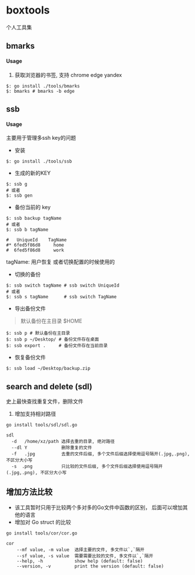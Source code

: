 # boxtools

个人工具集

## bmarks

#### Usage

1. 获取浏览器的书签, 支持  chrome edge yandex
```shell
$: go install ./tools/bmarks
$: bmarks # bmarks -b edge
```

## ssb

#### Usage

主要用于管理多ssh key的问题

* 安装

```shell
$: go install ./tools/ssb
```

* 生成的新的KEY
```shell
$: ssb g 
# 或者
$: ssb gen
```

* 备份当前的 key
```shell
$: ssb backup tagName
# 或者
$: ssb b tagName

#   UniqueId    TagName
#* 6fed5f86d8     home
#  6fed5f86d8     work
```

tagName: 用户恢复 或者切换配置的时候使用的

* 切换的备份

```shell
$: ssb switch tagName # ssb switch UniqueId
# 或者
$: ssb s tagName      # ssb switch TagName
```

* 导出备份文件

> 默认备份在主目录 $HOME

```shell
$: ssb p # 默认备份在主目录
$: ssb p ~/Desktop/ # 备份文件存在桌面
$: ssb export .     # 备份文件存在当前目录
```

* 恢复备份文件

```shell
$: ssb load ~/Desktop/backup.zip
```

## search and delete (sdl)

史上最快查找重复文件，删除文件

1. 增加支持相对路径

```shell
go install tools/sdl/sdl.go

sdl  
  -d   /home/xz/path 选择去重的目录, 绝对路径
  --dl Y             删除重复的文件
  -f   .jpg          去重的文件后缀, 多个文件后缀选择使用逗号隔开(.jpg,.png), 不区分大小写
  -s  .png           只比较的文件后缀, 多个文件后缀选择使用逗号隔开(.jpg,.png), 不区分大小写
```

## 增加方法比较

* 该工具暂时只用于比较两个多对多的Go文件中函数的区别， 后面可以增加其他的语言
* 增加对 Go struct 的比较
```shell
go install tools/cor/cor.go 

cor
    --mf value, -m value  选择主要的文件, 多文件以`,`隔开
    --sf value, -s value  需要需要比较的文件, 多文件以`,`隔开
    --help, -h            show help (default: false)
    --version, -v         print the version (default: false)
```